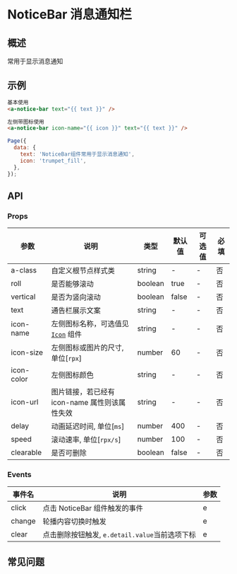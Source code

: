# NoticeBar 消息通知栏

## 概述

常用于显示消息通知

## 示例

```html
基本使用
<a-notice-bar text="{{ text }}" />

左侧带图标使用
<a-notice-bar icon-name="{{ icon }}" text="{{ text }}" />
```

```js
Page({
  data: {
    text: 'NoticeBar组件常用于显示消息通知',
    icon: 'trumpet_fill',
  },
});
```

## API

### Props

| 参数       | 说明                                           | 类型    | 默认值 | 可选值 | 必填 |
| ---------- | ---------------------------------------------- | ------- | ------ | ------ | ---- |
| a-class    | 自定义根节点样式类                             | string  | -      | -      | 否   |
| roll       | 是否能够滚动                                   | boolean | true   | -      | 否   |
| vertical   | 是否为竖向滚动                                 | boolean | false  | -      | 否   |
| text       | 通告栏展示文案                                 | string  | -      | -      | 否   |
| icon-name  | 左侧图标名称，可选值见[`Icon`](./icon.md) 组件 | string  | -      | -      | 否   |
| icon-size  | 左侧图标或图片的尺寸, 单位[`rpx`]              | number  | 60     | -      | 否   |
| icon-color | 左侧图标颜色                                   | string  | -      | -      | 否   |
| icon-url   | 图片链接，若已经有 icon-name 属性则该属性失效  | string  | -      | -      | 否   |
| delay      | 动画延迟时间, 单位[`ms`]                       | number  | 400    | -      | 否   |
| speed      | 滚动速率, 单位[`rpx/s`]                        | number  | 100    | -      | 否   |
| clearable  | 是否可删除                                 | boolean | false  | -      | 否   |

### Events

| 事件名 | 说明                          | 参数 |
| ------ | ----------------------------- | ---- |
| click  | 点击 NoticeBar 组件触发的事件 | e    |
| change | 轮播内容切换时触发 | e    |
| clear  | 点击删除按钮触发, `e.detail.value`当前选项下标 | e    |

## 常见问题
